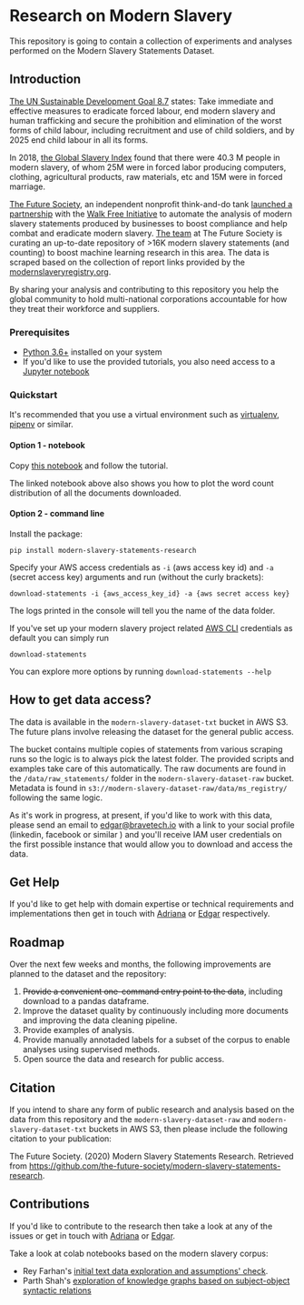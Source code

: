 # Research on Modern Slavery 

This repository is going to contain a collection of experiments and analyses performed on the Modern Slavery Statements Dataset.


## Introduction
[The UN Sustainable Development Goal 8.7](https://sustainabledevelopment.un.org/sdg8) states:
Take immediate and effective measures to eradicate forced labour, end modern slavery and human trafficking and secure the prohibition and elimination of the worst forms of child labour, including recruitment and use of child soldiers, and by 2025 end child labour in all its forms.

In 2018, [the Global Slavery Index](https://www.globalslaveryindex.org/2018/findings/highlights/) found that there were 40.3 M people in modern slavery, of whom 25M were in forced labor producing computers, clothing, agricultural products, raw materials, etc and 15M were in forced marriage.

[The Future Society](https://thefuturesociety.org/), an independent nonprofit think-and-do tank [launched a partnership](https://thefuturesociety.org/2020/06/23/project-aims-artificial-intelligence-against-modern-slavery/) with the [Walk Free Initiative](https://www.minderoo.org/walk-free/) to automate the analysis of modern slavery statements produced by businesses to boost compliance and help combat and eradicate modern slavery. [The team](https://thefuturesociety.org/our-team/) at The Future Society is curating an up-to-date repository of >16K modern slavery statements (and counting) to boost machine learning research in this area. The data is scraped based on the collection of report links provided by the [modernslaveryregistry.org](modernslaveryregistry.org).

By sharing your analysis and contributing to this repository you help the global community to hold multi-national corporations accountable for how they treat their workforce and suppliers.


### Prerequisites

- [Python 3.6+](https://www.python.org/downloads/release/python-3611/) installed on your system
- If you'd like to use the provided tutorials, you also need access to a [Jupyter notebook](https://jupyter.org/install.html)

### Quickstart

It's recommended that you use a virtual environment such as [virtualenv](https://virtualenv.pypa.io/en/latest/), [pipenv](https://pipenv-fork.readthedocs.io/en/latest/) or similar.


#### Option 1 - notebook
Copy [this notebook](https://github.com/the-future-society/modern-slavery-statements-research/blob/master/notebooks/Tutorial%20-%20Download%20Corpus.ipynb) and follow the tutorial.

The linked notebook above also shows you how to plot the word count distribution of all the documents downloaded.

#### Option 2 - command line

Install the package:
```
pip install modern-slavery-statements-research
```

Specify your AWS access credentials as `-i` (aws access key id) and `-a` (secret access key) arguments and run (without the curly brackets):
```
download-statements -i {aws_access_key_id} -a {aws secret access key}
```
The logs printed in the console will tell you the name of the data folder.


If you've set up your modern slavery project related [AWS CLI](https://aws.amazon.com/cli/) credentials as default you can simply run
```
download-statements
```

You can explore more options by running `download-statements --help`

## How to get data access?

The data is available in the `modern-slavery-dataset-txt` bucket in AWS S3. The future plans involve releasing the dataset for the general public access.

The bucket contains multiple copies of statements from various scraping runs so the logic is to always pick the latest folder. The provided scripts and examples take care of this automatically. The raw documents are found in the `/data/raw_statements/` folder in the `modern-slavery-dataset-raw`  bucket. Metadata is found in `s3://modern-slavery-dataset-raw/data/ms_registry/` following the same logic.

As it's work in progress, at present, if you'd like to work with this data, please send an email to edgar@bravetech.io with a link to your social profile (linkedin, facebook or similar ) and you'll receive IAM user credentials on the first possible instance that would allow you to download and access the data.



## Get Help
If you'd like to get help with domain expertise or technical requirements and implementations then get in touch with [Adriana](mailto:adriana.bora@thefuturesociety.org) or [Edgar](mailto:edgar@bravetech.io) respectively.


## Roadmap

Over the next few weeks and months, the following improvements are planned to the dataset and the repository:

1. ~~Provide a convenient one-command entry point to the data~~, including download to a pandas dataframe.
2. Improve the dataset quality by continuously including more documents and improving the data cleaning pipeline.
3. Provide examples of analysis.
4. Provide manually annotaded labels for a subset of the corpus to enable analyses using supervised methods.
5. Open source the data and research for public access. 



## Citation

If you intend to share any form of public research and analysis based on the data from this repository and the `modern-slavery-dataset-raw` and `modern-slavery-dataset-txt` buckets in AWS S3, then please include the following citation to your publication:


The Future Society. (2020) Modern Slavery Statements Research. Retrieved from https://github.com/the-future-society/modern-slavery-statements-research.


## Contributions

If you'd like to contribute to the research then take a look at any of the issues or get in touch with [Adriana](mailto:adriana.bora@thefuturesociety.org) or [Edgar](mailto:edgar@bravetech.io).

Take a look at colab notebooks based on the modern slavery corpus:

- Rey Farhan's [initial text data exploration and assumptions' check](https://colab.research.google.com/drive/1Xk3TZ-30CfNmUxxiDRrWh9S3nR74pZlj?usp=sharing).
- Parth Shah's [exploration of knowledge graphs based on subject-object syntactic relations](https://colab.research.google.com/drive/1Nig3YyHy8MEx5a1gmw_Hj95uYDAO30DV?usp=sharing)

